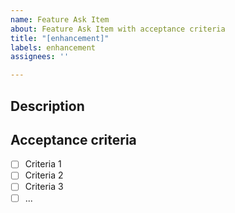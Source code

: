 ```yaml
---
name: Feature Ask Item
about: Feature Ask Item with acceptance criteria
title: "[enhancement]"
labels: enhancement
assignees: ''

---
```


## Description

<!-- provide a description -->

## Acceptance criteria

<!--
Use a list of clear and concise acceptance criteria
By using the list syntax ("[ ]"), github can track and visualize progress on the story.
-->

- [ ] Criteria 1
- [ ] Criteria 2
- [ ] Criteria 3
- [ ] ...